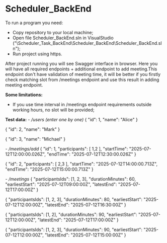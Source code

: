 # Scheduler_BackEnd

To run a program you need:
 - Copy repository to your local machine;
 - Open file Scheduler_BackEnd.sln in VisualStudio ("\Scheduler_Task_BackEnd\Scheduler_BackEnd\Scheduler_BackEnd.sln");
 - Run project using https.

After project running you will see Swagger interface in browser. Here you will have all required endpoints + additional endpoint to add meeting.This endpoint don't have validation of meeting time, it will be better if you firstly check matching slot from /meetings endpoint and use this result in adding meeting endpoint.

**Some limitations:**
- If you use time interval in /meetings endpoint requirements outside working hours, no slot will be provided;

**Test data:**
*- /users (enter one by one)*
 {
    "id": 1,
    "name": "Alice"
  }

 {
    "id": 2,
    "name": "Mark"
  }

 {
    "id": 3,
    "name": "Michael"
  }
  
*- /meetings/add*
 {
    "id": 1,
    "participants": [ 1,2 ],
    "startTime": "2025-07-12T12:00:00.026Z",
    "endTime": "2025-07-12T12:30:00.026Z"
  }

 {
    "id": 2,
    "participants": [ 2,3 ],
    "startTime": "2025-07-12T14:00:00.713Z",
    "endTime": "2025-07-12T15:00:00.713Z"
  }

*- /meetings*
 {
    "participantsIds": [1, 2, 3],
    "durationMinutes": 60,
    "earliestStart": "2025-07-12T09:00:00Z",
    "latestEnd": "2025-07-12T17:00:00Z"
  }

 {
    "participantsIds": [1, 2, 3],
    "durationMinutes": 80,
    "earliestStart": "2025-07-12T12:00:00Z",
    "latestEnd": "2025-07-12T16:30:00Z"
  }

 {
    "participantsIds": [1, 2],
    "durationMinutes": 90,
    "earliestStart": "2025-07-12T12:00:00Z",
    "latestEnd": "2025-07-12T17:00:00Z"
  }

 {
    "participantsIds": [1, 2, 3],
    "durationMinutes": 90,
    "earliestStart": "2025-07-12T12:00:00Z",
    "latestEnd": "2025-07-12T15:00:00Z"
  }

